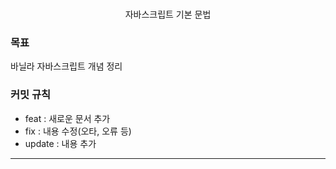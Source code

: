 <div align="center">
    <h1></h1>
   자바스크립트 기본 문법
</div>

### 목표

바닐라 자바스크립트 개념 정리

### 커밋 규칙
- feat : 새로운 문서 추가
- fix : 내용 수정(오타, 오류 등)
- update : 내용 추가

---
